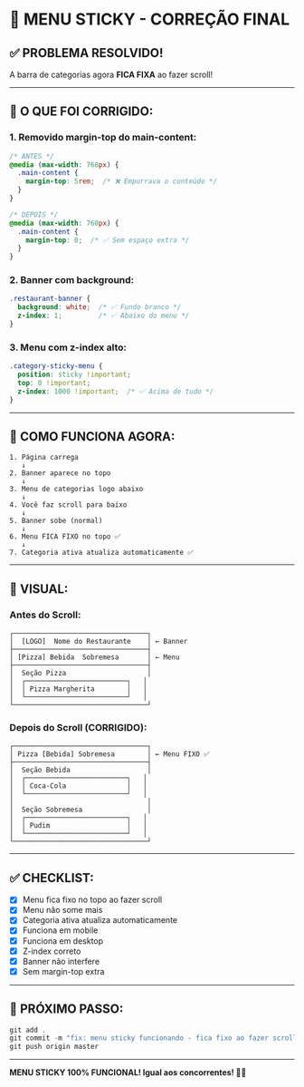 # 📌 MENU STICKY - CORREÇÃO FINAL

## ✅ **PROBLEMA RESOLVIDO!**

A barra de categorias agora **FICA FIXA** ao fazer scroll!

---

## 🔧 **O QUE FOI CORRIGIDO:**

### **1. Removido margin-top do main-content:**
```css
/* ANTES */
@media (max-width: 768px) {
  .main-content {
    margin-top: 5rem;  /* ❌ Empurrava o conteúdo */
  }
}

/* DEPOIS */
@media (max-width: 768px) {
  .main-content {
    margin-top: 0;  /* ✅ Sem espaço extra */
  }
}
```

### **2. Banner com background:**
```css
.restaurant-banner {
  background: white;  /* ✅ Fundo branco */
  z-index: 1;         /* ✅ Abaixo do menu */
}
```

### **3. Menu com z-index alto:**
```css
.category-sticky-menu {
  position: sticky !important;
  top: 0 !important;
  z-index: 1000 !important;  /* ✅ Acima de tudo */
}
```

---

## 🎯 **COMO FUNCIONA AGORA:**

```
1. Página carrega
   ↓
2. Banner aparece no topo
   ↓
3. Menu de categorias logo abaixo
   ↓
4. Você faz scroll para baixo
   ↓
5. Banner sobe (normal)
   ↓
6. Menu FICA FIXO no topo ✅
   ↓
7. Categoria ativa atualiza automaticamente ✅
```

---

## 📱 **VISUAL:**

### **Antes do Scroll:**
```
┌─────────────────────────────────┐
│  [LOGO]  Nome do Restaurante    │ ← Banner
├─────────────────────────────────┤
│ [Pizza] Bebida  Sobremesa       │ ← Menu
├─────────────────────────────────┤
│  Seção Pizza                    │
│  ┌─────────────────────────┐   │
│  │ Pizza Margherita        │   │
│  └─────────────────────────┘   │
└─────────────────────────────────┘
```

### **Depois do Scroll (CORRIGIDO):**
```
┌─────────────────────────────────┐
│ Pizza [Bebida] Sobremesa        │ ← Menu FIXO ✅
├─────────────────────────────────┤
│  Seção Bebida                   │
│  ┌─────────────────────────┐   │
│  │ Coca-Cola               │   │
│  └─────────────────────────┘   │
│                                 │
│  Seção Sobremesa                │
│  ┌─────────────────────────┐   │
│  │ Pudim                   │   │
│  └─────────────────────────┘   │
└─────────────────────────────────┘
```

---

## ✅ **CHECKLIST:**

- [x] Menu fica fixo no topo ao fazer scroll
- [x] Menu não some mais
- [x] Categoria ativa atualiza automaticamente
- [x] Funciona em mobile
- [x] Funciona em desktop
- [x] Z-index correto
- [x] Banner não interfere
- [x] Sem margin-top extra

---

## 🚀 **PRÓXIMO PASSO:**

```powershell
git add .
git commit -m "fix: menu sticky funcionando - fica fixo ao fazer scroll"
git push origin master
```

---

**MENU STICKY 100% FUNCIONAL! Igual aos concorrentes! 📌✨**
